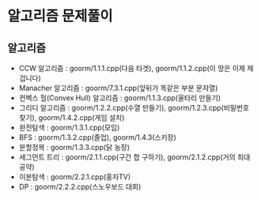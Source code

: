 # 알고리즘 문제풀이

## 알고리즘

  - CCW 알고리즘 : goorm/1.1.1.cpp(다음 타겟), goorm/1.1.2.cpp(이 땅은 이제 제 겁니다)
  - Manacher 알고리즘 : goorm/7.3.1.cpp(앞뒤가 똑같은 부분 문자열)
  - 컨벡스 헐(Convex Hull) 알고리즘 : goorm/1.1.3.cpp(울타리 만들기)
  - 그리디 알고리즘 : goorm/1.2.2.cpp(수열 만들기), goorm/1.2.3.cpp(비밀번호 찾기), goorm/1.4.2.cpp(게임 설치)
  - 완전탐색 : goorm/1.3.1.cpp(모임)
  - BFS : goorm/1.3.2.cpp(졸업), goorm/1.4.3(스키장)
  - 분할정복 : goorm/1.3.3.cpp(닭 농장)
  - 세그먼트 트리 : goorm/2.1.1.cpp(구간 합 구하기), goorm/2.1.2.cpp(거의 최대 공약)
  - 이분탐색 : goorm/2.2.1.cpp(홍자TV)
  - DP : goorm/2.2.2.cpp(스노우보드 대회)
